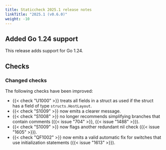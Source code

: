 ```yaml
---
title: Staticcheck 2025.1 release notes
linkTitle: "2025.1 (v0.6.0)"
weight: -10
---
```


## Added Go 1.24 support

This release adds support for Go 1.24.

## Checks

### Changed checks

The following checks have been improved:

- {{< check "U1000" >}} treats all fields in a struct as used if the struct has
  a field of type `structs.HostLayout`.
- {{< check "S1009" >}} now emits a clearer message.
- {{< check "S1008" >}} no longer recommends simplifying branches that contain
  comments ({{< issue "704" >}}, {{< issue "1488" >}}).
- {{< check "S1009" >}} now flags another redundant nil check ({{< issue "1605" >}}).
- {{< check "QF1002" >}} now emits a valid automatic fix for switches that use
  initialization statements ({{< issue "1613" >}}).
